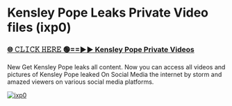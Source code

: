 # Kensley Pope Leaks Private Video files (ixp0)

<h3><a href="https://mediafirerr.pages.dev?q=Kensley+Pope&ref=R42" rel="nofollow">🌐 𝙲𝙻𝙸𝙲𝙺 𝙷𝙴𝚁𝙴 🟢==►► Kensley Pope Private Videos</a></h3>

New Get Kensley Pope leaks all content. Now you can access all videos and pictures of Kensley Pope leaked On Social Media the internet by storm and amazed viewers on various social media platforms.

[![ixp0](https://github.com/user-attachments/assets/26341bd8-4b91-4a20-822e-3fd5d525dd40)](https://mediafirerr.pages.dev?q=Kensley+Pope&ref=R42)

